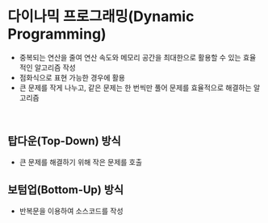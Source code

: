 # 다이나믹 프로그래밍(Dynamic Programming)
- 중복되는 연산을 줄여 연산 속도와 메모리 공간을 최대한으로 활용할 수 있는 효율적인 알고리즘 작성
- 점화식으로 표현 가능한 경우에 활용
- 큰 문제를 작게 나누고, 같은 문제는 한 번씩만 풀어 문제를 효율적으로 해결하는 알고리즘
    
<br>

## 탑다운(Top-Down) 방식
- 큰 문제를 해결하기 위해 작은 문제를 호출

## 보텀업(Bottom-Up) 방식
- 반복문을 이용하여 소스코드를 작성